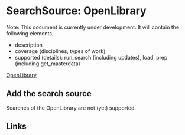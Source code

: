 # SearchSource: OpenLibrary

Note: This document is currently under development. It will contain the following elements.

- description
- coverage (disciplines, types of work)
- supported (details): run_search (including updates), load,  prep (including get_masterdata)

[OpenLibrary](https://openlibrary.org/)

## Add the search source

Searches of the OpenLibrary are not (yet) supported.

## Links
